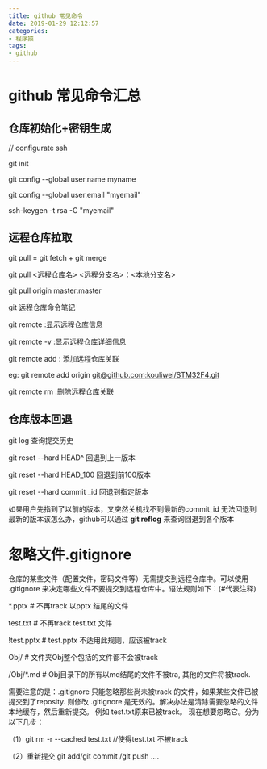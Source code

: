 ```yaml
---
title: github 常见命令
date: 2019-01-29 12:12:57
categories: 
- 程序猿
tags:
- github
---
```




# github 常见命令汇总



## 仓库初始化+密钥生成

// configurate ssh

git init

git config --global user.name  myname

git config --global user.email  "myemail"

ssh-keygen -t rsa -C "myemail"







## 远程仓库拉取

git pull = git fetch + git merge

git pull <远程仓库名>   <远程分支名>：<本地分支名>

git pull origin master:master





git 远程仓库命令笔记

git remote  :显示远程仓库信息

git remote -v :显示远程仓库详细信息





git remote add <name> <url> : 添加远程仓库关联

eg: git remote add origin [git@github.com:kouliwei/STM32F4.git](mailto:git@github.com:kouliwei/paperofkou.git)

git remote rm <name>:删除远程仓库关联



## 仓库版本回退

git log 						查询提交历史

git reset  --hard HEAD^		回退到上一版本

git reset  --hard HEAD_100		回退到前100版本

git reset --hard commit _id		回退到指定版本

如果用户先指到了以前的版本，又突然关机找不到最新的commit_id 无法回退到最新的版本该怎么办，github可以通过 **git reflog** 来查询回退到各个版本





# 忽略文件.gitignore

仓库的某些文件（配置文件，密码文件等）无需提交到远程仓库中。可以使用 .gitignore 来决定哪些文件不要提交到远程仓库中。语法规则如下：(#代表注释)

*.pptx        # 不再track 以pptx 结尾的文件

test.txt   #  不再track test.txt 文件

!test.pptx  # test.pptx 不适用此规则，应该被track

Obj/	# 文件夹Obj整个包括的文件都不会被track

/Obj/*.md    # Obj目录下的所有以md结尾的文件不被tra, 其他的文件将被track.



需要注意的是：.gitignore 只能忽略那些尚未被track 的文件，如果某些文件已被提交到了reposity. 则修改  .gitignore 是无效的。解决办法是清除需要忽略的文件本地缓存，然后重新提交。 例如 test.txt原来已被track。 现在想要忽略它。分为以下几步：

（1）git rm -r --cached test.txt   //使得test.txt 不被track

（2）重新提交  git add/git commit /git push ....
